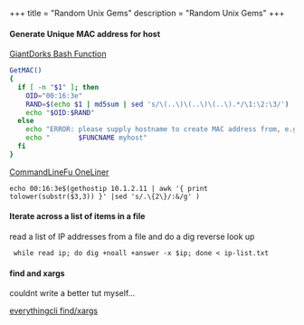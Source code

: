 +++
title = "Random Unix Gems"
description = "Random Unix Gems"
+++


#### Generate Unique MAC address for host

[GiantDorks Bash Function](http://giantdorks.org/alain/how-to-generate-a-unique-mac-address/)
```bash
GetMAC()
{
  if [ -n "$1" ]; then
    OID="00:16:3e"
    RAND=$(echo $1 | md5sum | sed 's/\(..\)\(..\)\(..\).*/\1:\2:\3/')
    echo "$OID:$RAND"
  else
    echo "ERROR: please supply hostname to create MAC address from, e.g.:"
    echo "       $FUNCNAME myhost"
  fi
}
```
[CommandLineFu OneLiner](https://www.commandlinefu.com/commands/view/6632/generate-a-unique-mac-address-from-an-ip-address)
```
echo 00:16:3e$(gethostip 10.1.2.11 | awk '{ print tolower(substr($3,3)) }' |sed 's/.\{2\}/:&/g' )
```


#### Iterate across a list of items in a file

read a list of IP addresses from a file and do a dig reverse look up

```
 while read ip; do dig +noall +answer -x $ip; done < ip-list.txt
```

#### find and xargs

couldnt write a better tut myself...

[everythingcli find/xargs](https://www.everythingcli.org/find-exec-vs-find-xargs/)